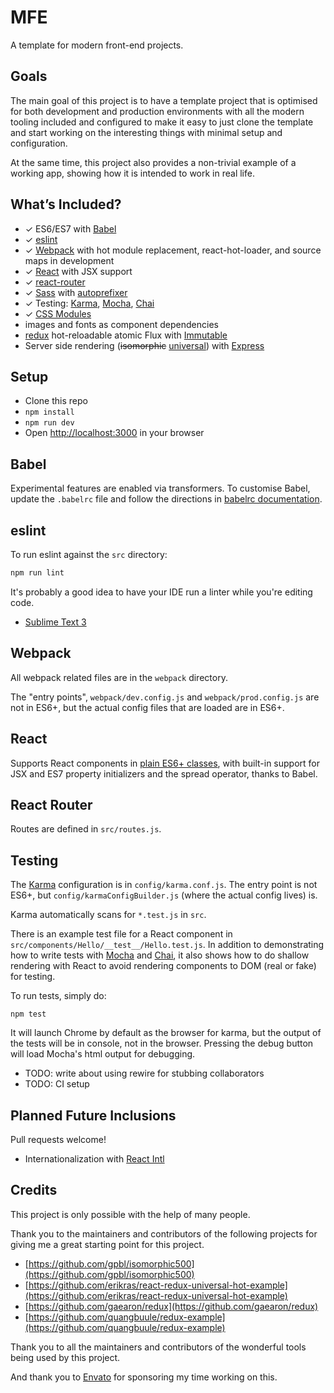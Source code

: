 # MFE

A template for modern front-end projects.

## Goals

The main goal of this project is to have a template project that is optimised
for both development and production environments with all the modern tooling
included and configured to make it easy to just clone the template and start
working on the interesting things with minimal setup and configuration.

At the same time, this project also provides a non-trivial example of a
working app, showing how it is intended to work in real life.

## What’s Included?

- ✓ ES6/ES7 with [Babel]
- ✓ [eslint]
- ✓ [Webpack] with hot module replacement, react-hot-loader,
    and source maps in development
- ✓ [React] with JSX support
- ✓ [react-router]
- ✓ [Sass] with [autoprefixer]
- ✓ Testing: [Karma], [Mocha], [Chai]
- ✓ [CSS Modules]
- images and fonts as component dependencies
- [redux] hot-reloadable atomic Flux with [Immutable]
- Server side rendering (~~isomorphic~~ [universal]) with [Express]

[Babel]: https://babeljs.io
[eslint]: http://eslint.org
[Webpack]: http://webpack.github.io
[React]: http://facebook.github.io/react/
[react-router]: https://github.com/rackt/react-router
[Express]: http://expressjs.com
[Sass]: http://sass-lang.com
[autoprefixer]: https://github.com/postcss/autoprefixer
[redux]: https://github.com/gaearon/redux
[Immutable]: https://facebook.github.io/immutable-js/
[Karma]: http://karma-runner.github.io/
[Mocha]: http://mochajs.org
[Chai]: http://chaijs.com
[CSS Modules]: https://github.com/css-modules/css-modules
[universal]: https://medium.com/@mjackson/universal-javascript-4761051b7ae9

## Setup

- Clone this repo
- `npm install`
- `npm run dev`
- Open [http://localhost:3000](http://localhost:3000) in your browser

## Babel

Experimental features are enabled via transformers. To customise Babel, update
the `.babelrc` file and follow the directions in [babelrc documentation].

[babelrc documentation]: https://babeljs.io/docs/usage/babelrc/

## eslint

To run eslint against the `src` directory:

```sh
npm run lint
```

It's probably a good idea to have your IDE run a linter while you're editing code.

- [Sublime Text 3]

[Sublime Text 3]: https://github.com/este/este/wiki/Recommended-Sublime-Text-3-settings#how-to-setup-the-eslint-for-st3

## Webpack

All webpack related files are in the `webpack` directory.

The "entry points", `webpack/dev.config.js` and `webpack/prod.config.js` are not in ES6+,
but the actual config files that are loaded are in ES6+.

## React

Supports React components in [plain ES6+ classes], with built-in support for
JSX and ES7 property initializers and the spread operator, thanks to Babel.

[plain ES6+ classes]: http://babeljs.io/blog/2015/06/07/react-on-es6-plus/

## React Router

Routes are defined in `src/routes.js`.

## Testing

The [Karma] configuration is in `config/karma.conf.js`. The entry point is not ES6+, but
`config/karmaConfigBuilder.js` (where the actual config lives) is.

Karma automatically scans for `*.test.js` in `src`.

There is an example test file for a React component in
`src/components/Hello/__test__/Hello.test.js`. In addition to demonstrating
how to write tests with [Mocha] and [Chai], it also shows how to do shallow
rendering with React to avoid rendering components to DOM (real or fake) for
testing.

To run tests, simply do:

```
npm test
```

It will launch Chrome by default as the browser for karma, but the output of
the tests will be in console, not in the browser. Pressing the debug button
will load Mocha's html output for debugging.

- TODO: write about using rewire for stubbing collaborators
- TODO: CI setup

## Planned Future Inclusions

Pull requests welcome!

- Internationalization with [React Intl]

[React Intl]: http://formatjs.io/react/

## Credits

This project is only possible with the help of many people.

Thank you to the maintainers and contributors of the following projects for
giving me a great starting point for this project.

- [https://github.com/gpbl/isomorphic500](https://github.com/gpbl/isomorphic500)
- [https://github.com/erikras/react-redux-universal-hot-example](https://github.com/erikras/react-redux-universal-hot-example)
- [https://github.com/gaearon/redux](https://github.com/gaearon/redux)
- [https://github.com/quangbuule/redux-example](https://github.com/quangbuule/redux-example)

Thank you to all the maintainers and contributors of the wonderful tools being
used by this project.

And thank you to [Envato] for sponsoring my time working on this.

[Envato]: http://www.envato.com

